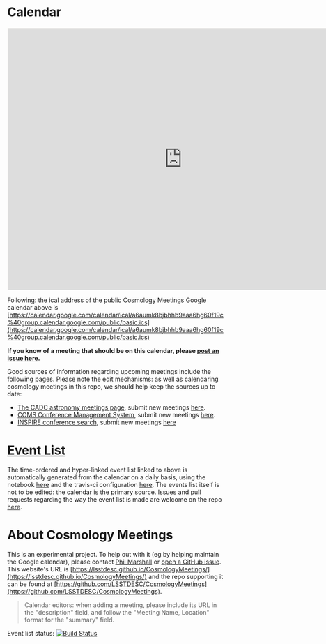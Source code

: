 # Calendar

<iframe src="https://calendar.google.com/calendar/embed?showTitle=0&showPrint=0&showAgenda=0&height=600&wkst=2&bgcolor=%23FBFAF7&src=a6aumk8bjbhhb9aaa6hg60f19c%40group.calendar.google.com&color=%23711616&ctz=America%2FLos_Angeles" style="border:solid 1px #fbfaf7" width="800" height="600" frameborder="0" scrolling="no">
</iframe>

Following: the ical address of the public Cosmology Meetings Google calendar above is [https://calendar.google.com/calendar/ical/a6aumk8bjbhhb9aaa6hg60f19c%40group.calendar.google.com/public/basic.ics](https://calendar.google.com/calendar/ical/a6aumk8bjbhhb9aaa6hg60f19c%40group.calendar.google.com/public/basic.ics)

**If you know of a meeting that should be on this calendar, please [post an issue here](https://github.com/LSSTDESC/CosmologyMeetings/issues/new?body=@drphilmarshall&title=New%20Meeting%3A%20<insert%20title%20here>).**

Good sources of information regarding upcoming meetings include the following pages. Please note the edit mechanisms: as well as calendaring cosmology meetings in this repo, we should help keep the sources up to date: 
- [The CADC astronomy meetings page](http://www.cadc-ccda.hia-iha.nrc-cnrc.gc.ca/en/meetings/index.html), submit new meetings [here](http://www.cadc-ccda.hia-iha.nrc-cnrc.gc.ca/en/meetings/editMeetings.html?action=new&title=Submit%20New%20Meeting).
- [COMS Conference Management System](https://www.conference-service.com/conferences/gravitation-and-cosmology.html), submit new meetings [here](https://www.conference-service.com/auxiliary/submit.html).
- [INSPIRE conference search](http://inspirehep.net/search?ln=en&cc=Conferences&p=Cosmology&action_search=Search&sf=conferencestartdate&so=d), submit new meetings [here](http://inspirehep.net/submit?doctype=CONFSUBMIT&act=SBI&comboCONFSUBMIT=CONF)


# [Event List](https://github.com/LSSTDESC/CosmologyMeetings/blob/auto/EVENTS.md)

The time-ordered and hyper-linked event list linked to above is automatically generated from the calendar on a daily basis, using the notebook [here](https://github.com/LSSTDESC/CosmologyMeetings/blob/master/MakeEventList.ipynb) and the travis-ci configuration [here](https://github.com/LSSTDESC/CosmologyMeetings/blob/master/.travis.yml). The events list itself is not to be edited: the calendar is the primary source. Issues and pull requests regarding the way the event list is made are welcome on the repo [here](https://github.com/LSSTDESC/CosmologyMeetings). 

# About Cosmology Meetings

This is an experimental project. To help out with it (eg by helping maintain the Google calendar), please contact [Phil Marshall](pjm@stanford.edu) or [open a GitHub issue](https://github.com/LSSTDESC/CosmologyMeetings/issues). This website's URL is [https://lsstdesc.github.io/CosmologyMeetings/](https://lsstdesc.github.io/CosmologyMeetings/) and the repo supporting it can be found at [https://github.com/LSSTDESC/CosmologyMeetings](https://github.com/LSSTDESC/CosmologyMeetings). 

> Calendar editors: when adding a meeting, please include its URL in the "description" field, and follow the "Meeting Name, Location" format for the "summary" field. 

Event list status: [![Build Status](https://travis-ci.org/LSSTDESC/CosmologyMeetings.svg?branch=master)](https://travis-ci.org/LSSTDESC/CosmologyMeetings)
